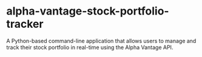 # alpha-vantage-stock-portfolio-tracker
A Python-based command-line application that allows users to manage and track their stock portfolio in real-time using the Alpha Vantage API.
